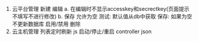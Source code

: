 1. 云平台管理
    新建
    编辑
        a. 在编辑时不显示accesskey和secrectkey(页面提示不填写不进行修改)
        b. 保存
            允许为空
            测试: 默认值从db中获取
            保存: 如果为空 不更新数据库
    启用/禁用
    删除
2. 云主机管理
    列表定时刷新 js
    启动/停止/重启 controller json